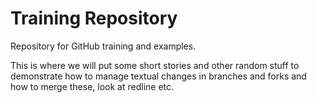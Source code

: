 # Training Repository
Repository for GitHub training and examples.

This is where we will put some short stories and other random stuff to demonstrate how to manage textual changes in branches and forks and how to merge these, look at redline etc. 

